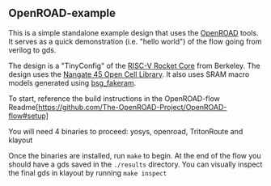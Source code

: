 OpenROAD-example
----------------
This is a simple standalone example design that uses the
[OpenROAD](https://github.com/The-OpenROAD-Project/OpenROAD) tools. It serves as a quick demonstration (i.e. "hello world") of the flow going from verilog to gds.

The design is a "TinyConfig" of the [RISC-V Rocket Core](https://github.com/chipsalliance/rocket-chip) from Berkeley.
The design uses the [Nangate 45 Open Cell Library](https://projects.si2.org/openeda.si2.org/help/group_ld.php?group=63). It also uses SRAM macro models generated using [bsg_fakeram](https://github.com/bespoke-silicon-group/bsg_fakeram).

To start, reference the build instructions in the OpenROAD-flow Readme[https://github.com/The-OpenROAD-Project/OpenROAD-flow#setup]

You will need 4 binaries to proceed: yosys, openroad, TritonRoute and klayout

Once the binaries are installed, run `make` to begin. At the end of the flow you should have a gds saved in the `./results` directory. You can visually inspect the final gds in klayout by running `make inspect`

